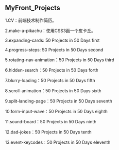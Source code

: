 ## MyFront_Projects

1.CV：前端技术制作简历。

2.make-a-pikachu：使用CSS3画一个皮卡丘。

3.expanding-cards: 50 Projects in 50 Days first

4.progress-steps: 50 Projects in 50 Days second

5.rotating-nav-animation：50 Projects in 50 Days third

6.hidden-search：50 Projects in 50 Days forth

7.blurry-loading：50 Projects in 50 Days fifth

8.scroll-animation：50 Projects in 50 Days sixth

9.split-landing-page：50 Projects in 50 Days seventh

10.form-input-wave：50 Projects in 50 Days eighth

11.sound-board：50 Projects in 50 Days ninth

12.dad-jokes：50 Projects in 50 Days tenth

13.event-keycodes：50 Projects in 50 Days eleventh